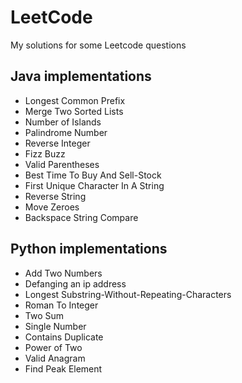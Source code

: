 # LeetCode
My solutions for some Leetcode questions

## Java implementations
- Longest Common Prefix
- Merge Two Sorted Lists	
- Number of Islands	
- Palindrome Number	
- Reverse Integer
- Fizz Buzz
- Valid Parentheses
- Best Time To Buy And Sell-Stock
- First Unique Character In A String
- Reverse String
- Move Zeroes
- Backspace String Compare

## Python implementations
- Add Two Numbers	
- Defanging an ip address
- Longest Substring-Without-Repeating-Characters	
- Roman To Integer
- Two Sum
- Single Number
- Contains Duplicate
- Power of Two
- Valid Anagram
- Find Peak Element